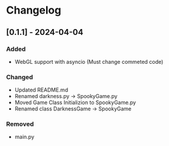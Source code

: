 # Changelog

## [0.1.1] - 2024-04-04

### Added
 - WebGL support with asyncio (Must change commeted code)

### Changed
 - Updated README.md
 - Renamed darkness.py -> SpookyGame.py
 - Moved Game Class Initializion to SpookyGame.py
 - Renamed class DarknessGame -> SpookyGame

### Removed
 - main.py